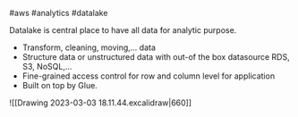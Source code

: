 #aws #analytics #datalake

Datalake is central place to have all data for analytic purpose.
- Transform, cleaning, moving,... data
- Structure data or unstructured data with out-of the box datasource RDS, S3, NoSQL,...
- Fine-grained access control for row and column level for application
- Built on top by Glue.

![[Drawing 2023-03-03 18.11.44.excalidraw|660]]

